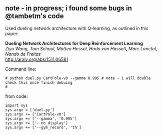 ## note - in progress; i found some bugs in @tambetm's code

Used dueling network architecture with Q-learning, as outlined in this paper:

**Dueling Network Architectures for Deep Reinforcement Learning**  
*Ziyu Wang, Tom Schaul, Matteo Hessel, Hado van Hasselt, Marc Lanctot, Nando de Freitas*  
http://arxiv.org/abs/1511.06581

Command line:
```
# python duel.py CartPole-v0 --gamma 0.995 # note - i will double check this once finish debuing
# 
```

from code:
```
import sys
sys.argv = ['duel.py']
sys.argv += ['CartPole-v0']
sys.argv += ['--gamma', '0.995']
sys.argv += ['--no_display']
sys.argv += ['--gym_record', 'th']
```
